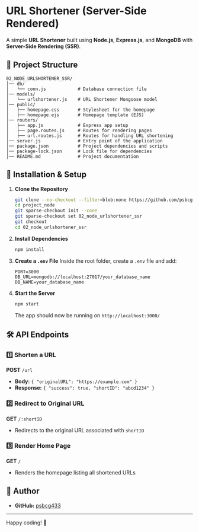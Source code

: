 # URL Shortener (Server-Side Rendered)

A simple **URL Shortener** built using **Node.js**, **Express.js**, and **MongoDB** with **Server-Side Rendering (SSR)**.

## 📂 Project Structure

```
02_NODE_URLSHORTENER_SSR/
│── db/
│   └── conn.js            # Database connection file
│── models/
│   └── urlshortener.js    # URL Shortener Mongoose model
│── public/
│   ├── homepage.css       # Stylesheet for the homepage
│   ├── homepage.ejs       # Homepage template (EJS)
│── routers/
│   ├── app.js             # Express app setup
│   ├── page.routes.js     # Routes for rendering pages
│   ├── url.routes.js      # Routes for handling URL shortening
│── server.js              # Entry point of the application
│── package.json           # Project dependencies and scripts
│── package-lock.json      # Lock file for dependencies
│── README.md              # Project documentation
```

## 🚀 Installation & Setup

1. **Clone the Repository**
   ```sh
   git clone --no-checkout --filter=blob:none https://github.com/psbcg433/project_node.git
   cd project_node
   git sparse-checkout init --cone
   git sparse-checkout set 02_node_urlshortener_ssr
   git checkout
   cd 02_node_urlshortener_ssr
   ```

2. **Install Dependencies**
   ```sh
   npm install
   ```

3. **Create a `.env` File**
   Inside the root folder, create a `.env` file and add:
   ```env
   PORT=3000
   DB_URL=mongodb://localhost:27017/your_database_name
   DB_NAME=your_database_name
   ```

4. **Start the Server**
   ```sh
   npm start
   ```
   The app should now be running on `http://localhost:3000/`

## 🛠️ API Endpoints

### 1️⃣ Shorten a URL
   **POST** `/url`
   - **Body:** `{ "originalURL": "https://example.com" }`
   - **Response:** `{ "success": true, "shortID": "abcd1234" }`

### 2️⃣ Redirect to Original URL
   **GET** `/:shortID`
   - Redirects to the original URL associated with `shortID`

### 3️⃣ Render Home Page
   **GET** `/`
   - Renders the homepage listing all shortened URLs

## 👤 Author
- **GitHub:** [psbcg433](https://github.com/psbcg433)

---
Happy coding! 🚀

